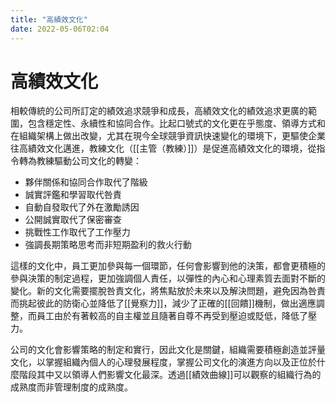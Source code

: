 ```yaml
---
title: "高績效文化"
date: 2022-05-06T02:04
---
```

# 高績效文化

相較傳統的公司所訂定的績效追求競爭和成長，高績效文化的績效追求更廣的範圍，包含穩定性、永續性和協同合作。比起口號式的文化更在乎態度、領導方式和在組織架構上做出改變，尤其在現今全球競爭資訊快速變化的環境下，更驅使企業往高績效文化邁進，教練文化（[[主管（教練）]]）是促進高績效文化的環境，從指令轉為教練驅動公司文化的轉變：

- 夥伴關係和協同合作取代了階級
- 誠實評鑑和學習取代咎責
- 自動自發取代了外在激勵誘因
- 公開誠實取代了保密審查
- 挑戰性工作取代了工作壓力
- 強調長期策略思考而非短期盈利的救火行動

這樣的文化中，員工更加參與每一個環節，任何會影響到他的決策，都會更積極的參與決策的制定過程，更加強調個人責任，以彈性的內心和心理素質去面對不斷的變化。新的文化需要擺脫咎責文化，將焦點放於未來以及解決問題，避免因為咎責而挑起彼此的防衛心並降低了[[覺察力]]，減少了正確的[[回饋]]機制，做出適應調整，而員工由於有著較高的自主權並且隨著自尊不再受到壓迫或貶低，降低了壓力。

公司的文化會影響策略的制定和實行，因此文化是關鍵，組織需要積極創造並評量文化，以掌握組織內個人的心理發展程度，掌握公司文化的演進方向以及正位於什麼階段其中又以領導人們影響文化最深。透過[[績效曲線]]可以觀察的組織行為的成熟度而非管理制度的成熟度。
